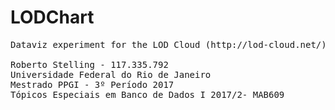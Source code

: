 # LODChart
<pre>
Dataviz experiment for the LOD Cloud (http://lod-cloud.net/), 2017-08-22 version

Roberto Stelling - 117.335.792
Universidade Federal do Rio de Janeiro
Mestrado PPGI - 3º Período 2017
Tópicos Especiais em Banco de Dados I 2017/2- MAB609
</pre>
